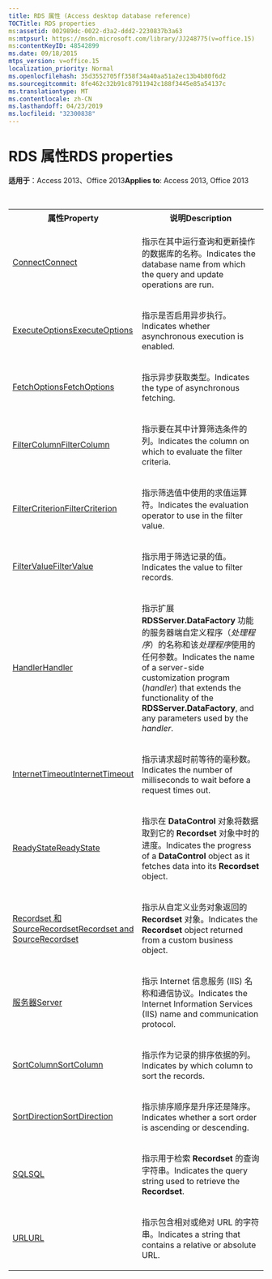 ```yaml
---
title: RDS 属性 (Access desktop database reference)
TOCTitle: RDS properties
ms:assetid: 002989dc-0022-d3a2-ddd2-2230837b3a63
ms:mtpsurl: https://msdn.microsoft.com/library/JJ248775(v=office.15)
ms:contentKeyID: 48542899
ms.date: 09/18/2015
mtps_version: v=office.15
localization_priority: Normal
ms.openlocfilehash: 35d3552705ff358f34a40aa51a2ec13b4b80f6d2
ms.sourcegitcommit: 8fe462c32b91c87911942c188f3445e85a54137c
ms.translationtype: MT
ms.contentlocale: zh-CN
ms.lasthandoff: 04/23/2019
ms.locfileid: "32300838"
---
```

# <a name="rds-properties"></a><span data-ttu-id="8e023-102">RDS 属性</span><span class="sxs-lookup"><span data-stu-id="8e023-102">RDS properties</span></span>

<span data-ttu-id="8e023-103">**适用于**：Access 2013、Office 2013</span><span class="sxs-lookup"><span data-stu-id="8e023-103">**Applies to**: Access 2013, Office 2013</span></span>

<br/>

<table>
<colgroup>
<col style="width: 50%" />
<col style="width: 50%" />
</colgroup>
<tbody>
<tr class="even">
<th><span data-ttu-id="8e023-104">属性</span><span class="sxs-lookup"><span data-stu-id="8e023-104">Property</span></span></th>
<th><span data-ttu-id="8e023-105">说明</span><span class="sxs-lookup"><span data-stu-id="8e023-105">Description</span></span></th>
</tr>
<tr class="odd">
<td><p><span data-ttu-id="8e023-106"><a href="connect-property-rds.md">Connect</a></span><span class="sxs-lookup"><span data-stu-id="8e023-106"><a href="connect-property-rds.md">Connect</a></span></span></p></td>
<td><p><span data-ttu-id="8e023-107">指示在其中运行查询和更新操作的数据库的名称。</span><span class="sxs-lookup"><span data-stu-id="8e023-107">Indicates the database name from which the query and update operations are run.</span></span></p></td>
</tr>
<tr class="even">
<td><p><span data-ttu-id="8e023-108"><a href="executeoptions-property-rds.md">ExecuteOptions</a></span><span class="sxs-lookup"><span data-stu-id="8e023-108"><a href="executeoptions-property-rds.md">ExecuteOptions</a></span></span></p></td>
<td><p><span data-ttu-id="8e023-109">指示是否启用异步执行。</span><span class="sxs-lookup"><span data-stu-id="8e023-109">Indicates whether asynchronous execution is enabled.</span></span></p></td>
</tr>
<tr class="odd">
<td><p><span data-ttu-id="8e023-110"><a href="fetchoptions-property-rds.md">FetchOptions</a></span><span class="sxs-lookup"><span data-stu-id="8e023-110"><a href="fetchoptions-property-rds.md">FetchOptions</a></span></span></p></td>
<td><p><span data-ttu-id="8e023-111">指示异步获取类型。</span><span class="sxs-lookup"><span data-stu-id="8e023-111">Indicates the type of asynchronous fetching.</span></span></p></td>
</tr>
<tr class="even">
<td><p><span data-ttu-id="8e023-112"><a href="filtercolumn-property-rds.md">FilterColumn</a></span><span class="sxs-lookup"><span data-stu-id="8e023-112"><a href="filtercolumn-property-rds.md">FilterColumn</a></span></span></p></td>
<td><p><span data-ttu-id="8e023-113">指示要在其中计算筛选条件的列。</span><span class="sxs-lookup"><span data-stu-id="8e023-113">Indicates the column on which to evaluate the filter criteria.</span></span></p></td>
</tr>
<tr class="odd">
<td><p><span data-ttu-id="8e023-114"><a href="filtercriterion-property-rds.md">FilterCriterion</a></span><span class="sxs-lookup"><span data-stu-id="8e023-114"><a href="filtercriterion-property-rds.md">FilterCriterion</a></span></span></p></td>
<td><p><span data-ttu-id="8e023-115">指示筛选值中使用的求值运算符。</span><span class="sxs-lookup"><span data-stu-id="8e023-115">Indicates the evaluation operator to use in the filter value.</span></span></p></td>
</tr>
<tr class="even">
<td><p><span data-ttu-id="8e023-116"><a href="filtervalue-property-rds.md">FilterValue</a></span><span class="sxs-lookup"><span data-stu-id="8e023-116"><a href="filtervalue-property-rds.md">FilterValue</a></span></span></p></td>
<td><p><span data-ttu-id="8e023-117">指示用于筛选记录的值。</span><span class="sxs-lookup"><span data-stu-id="8e023-117">Indicates the value to filter records.</span></span></p></td>
</tr>
<tr class="odd">
<td><p><span data-ttu-id="8e023-118"><a href="handler-property-rds.md">Handler</a></span><span class="sxs-lookup"><span data-stu-id="8e023-118"><a href="handler-property-rds.md">Handler</a></span></span></p></td>
<td><p><span data-ttu-id="8e023-119">指示扩展 <strong>RDSServer.DataFactory</strong> 功能的服务器端自定义程序（<em>处理程序</em>）的名称和该<em>处理程序</em>使用的任何参数。</span><span class="sxs-lookup"><span data-stu-id="8e023-119">Indicates the name of a server-side customization program (<em>handler</em>) that extends the functionality of the <strong>RDSServer.DataFactory</strong>, and any parameters used by the <em>handler</em>.</span></span></p></td>
</tr>
<tr class="even">
<td><p><span data-ttu-id="8e023-120"><a href="internettimeout-property-rds.md">InternetTimeout</a></span><span class="sxs-lookup"><span data-stu-id="8e023-120"><a href="internettimeout-property-rds.md">InternetTimeout</a></span></span></p></td>
<td><p><span data-ttu-id="8e023-121">指示请求超时前等待的毫秒数。</span><span class="sxs-lookup"><span data-stu-id="8e023-121">Indicates the number of milliseconds to wait before a request times out.</span></span></p></td>
</tr>
<tr class="odd">
<td><p><span data-ttu-id="8e023-122"><a href="readystate-property-rds.md">ReadyState</a></span><span class="sxs-lookup"><span data-stu-id="8e023-122"><a href="readystate-property-rds.md">ReadyState</a></span></span></p></td>
<td><p><span data-ttu-id="8e023-123">指示在 <strong>DataControl</strong> 对象将数据取到它的 <strong>Recordset</strong> 对象中时的进度。</span><span class="sxs-lookup"><span data-stu-id="8e023-123">Indicates the progress of a <strong>DataControl</strong> object as it fetches data into its <strong>Recordset</strong> object.</span></span></p></td>
</tr>
<tr class="even">
<td><p><span data-ttu-id="8e023-124"><a href="recordset-sourcerecordset-properties-rds.md">Recordset 和 SourceRecordset</a></span><span class="sxs-lookup"><span data-stu-id="8e023-124"><a href="recordset-sourcerecordset-properties-rds.md">Recordset and SourceRecordset</a></span></span></p></td>
<td><p><span data-ttu-id="8e023-125">指示从自定义业务对象返回的 <strong>Recordset</strong> 对象。</span><span class="sxs-lookup"><span data-stu-id="8e023-125">Indicates the <strong>Recordset</strong> object returned from a custom business object.</span></span></p></td>
</tr>
<tr class="odd">
<td><p><span data-ttu-id="8e023-126"><a href="server-property-rds.md">服务器</a></span><span class="sxs-lookup"><span data-stu-id="8e023-126"><a href="server-property-rds.md">Server</a></span></span></p></td>
<td><p><span data-ttu-id="8e023-127">指示 Internet 信息服务 (IIS) 名称和通信协议。</span><span class="sxs-lookup"><span data-stu-id="8e023-127">Indicates the Internet Information Services (IIS) name and communication protocol.</span></span></p></td>
</tr>
<tr class="even">
<td><p><span data-ttu-id="8e023-128"><a href="sortcolumn-property-rds.md">SortColumn</a></span><span class="sxs-lookup"><span data-stu-id="8e023-128"><a href="sortcolumn-property-rds.md">SortColumn</a></span></span></p></td>
<td><p><span data-ttu-id="8e023-129">指示作为记录的排序依据的列。</span><span class="sxs-lookup"><span data-stu-id="8e023-129">Indicates by which column to sort the records.</span></span></p></td>
</tr>
<tr class="odd">
<td><p><span data-ttu-id="8e023-130"><a href="sortdirection-property-rds.md">SortDirection</a></span><span class="sxs-lookup"><span data-stu-id="8e023-130"><a href="sortdirection-property-rds.md">SortDirection</a></span></span></p></td>
<td><p><span data-ttu-id="8e023-131">指示排序顺序是升序还是降序。</span><span class="sxs-lookup"><span data-stu-id="8e023-131">Indicates whether a sort order is ascending or descending.</span></span></p></td>
</tr>
<tr class="even">
<td><p><span data-ttu-id="8e023-132"><a href="https://docs.microsoft.com/office/vba/access/concepts/miscellaneous/sql-property-ado">SQL</a></span><span class="sxs-lookup"><span data-stu-id="8e023-132"><a href="https://docs.microsoft.com/office/vba/access/concepts/miscellaneous/sql-property-ado">SQL</a></span></span></p></td>
<td><p><span data-ttu-id="8e023-133">指示用于检索 <strong>Recordset</strong> 的查询字符串。</span><span class="sxs-lookup"><span data-stu-id="8e023-133">Indicates the query string used to retrieve the <strong>Recordset</strong>.</span></span></p></td>
</tr>
<tr class="odd">
<td><p><span data-ttu-id="8e023-134"><a href="url-property-rds.md">URL</a></span><span class="sxs-lookup"><span data-stu-id="8e023-134"><a href="url-property-rds.md">URL</a></span></span></p></td>
<td><p><span data-ttu-id="8e023-135">指示包含相对或绝对 URL 的字符串。</span><span class="sxs-lookup"><span data-stu-id="8e023-135">Indicates a string that contains a relative or absolute URL.</span></span></p></td>
</tr>
</tbody>
</table>

<br/>
